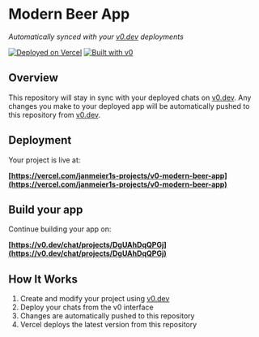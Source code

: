 # Modern Beer App

*Automatically synced with your [v0.dev](https://v0.dev) deployments*

[![Deployed on Vercel](https://img.shields.io/badge/Deployed%20on-Vercel-black?style=for-the-badge&logo=vercel)](https://vercel.com/janmeier1s-projects/v0-modern-beer-app)
[![Built with v0](https://img.shields.io/badge/Built%20with-v0.dev-black?style=for-the-badge)](https://v0.dev/chat/projects/DgUAhDqQPGj)

## Overview

This repository will stay in sync with your deployed chats on [v0.dev](https://v0.dev).
Any changes you make to your deployed app will be automatically pushed to this repository from [v0.dev](https://v0.dev).

## Deployment

Your project is live at:

**[https://vercel.com/janmeier1s-projects/v0-modern-beer-app](https://vercel.com/janmeier1s-projects/v0-modern-beer-app)**

## Build your app

Continue building your app on:

**[https://v0.dev/chat/projects/DgUAhDqQPGj](https://v0.dev/chat/projects/DgUAhDqQPGj)**

## How It Works

1. Create and modify your project using [v0.dev](https://v0.dev)
2. Deploy your chats from the v0 interface
3. Changes are automatically pushed to this repository
4. Vercel deploys the latest version from this repository